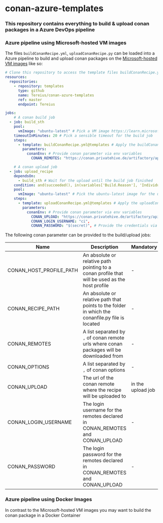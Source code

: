 # conan-azure-templates

### This repository contains everything to build & upload conan packages in a Azure DevOps pipeline



### Azure pipeline using Microsoft-hosted VM images

The files `buildConanRecipe.yml`, `uploadConanRecipe.py` can be loaded into a Azure pipeline to build and upload conan packages on the [Microsoft-hosted VM images](https://learn.microsoft.com/en-us/azure/devops/pipelines/agents/hosted?view=azure-devops&tabs=yaml#software) like so:

```yml
# Clone this repository to access the template files buildConanRecipe.yml, uploadConanRecipe.py
resources:
  repositories:
    - repository: templates
      type: github
      name: Tereius/conan-azure-templates
      ref: master
      endpoint: Tereius

jobs:
    # A conan build job
  - job: build_sth
    pool:
      vmImage: "ubuntu-latest" # Pick a VM image https://learn.microsoft.com/en-us/azure/devops/pipelines/agents/hosted?view=azure-devops&tabs=yaml#software
    timeoutInMinutes: 20 # Pick a sensible timeout for the build job
    steps:
      - template: buildConanRecipe.yml@templates # Apply the buildConanRecipe.yml template
        parameters:
          conanEnv: # Provide conan parameter via env variables
            CONAN_REMOTES: "https://conan.privatehive.de/artifactory/api/conan/public-conan",

    # A conan upload job
  - job: upload_recipe
    dependsOn:
      - build_sth # Wait for the upload until the build job finished
    condition: and(succeeded(), in(variables['Build.Reason'], 'IndividualCI', 'BatchedCI'))
    pool:
      vmImage: "ubuntu-latest" # Pick the ubuntu-latest image for the upload job
    steps:
      - template: uploadConanRecipe.yml@templates # Apply the uploadConanRecipe.yml template
        parameters:
          conanEnv: # Provide conan parameter via env variables
            CONAN_UPLOAD: "https://conan.privatehive.de/artifactory/api/conan/public-conan",
            CONAN_LOGIN_USERNAME: "ci",
            CONAN_PASSWORD: "$(secret)", # Provide the credentials via a secret pipeline variable
```

The following conan parameter can be provided to the build/upload jobs:

|Name|Description|Mandatory|
|-|-|-|
|CONAN_HOST_PROFILE_PATH|An absolute or relative path pointing to a conan profile that will be used as the host profile|-|
|CONAN_RECIPE_PATH|An absolute or relative path that points to the folder in which the conanfile.py file is located|-|
|CONAN_REMOTES|A list separated by `,` of conan remote urls where conan packages will be downloaded from|-|
|CONAN_OPTIONS|A list separated by `,` of conan options|-|
|CONAN_UPLOAD|The url of the conan remote where the recipe will be uploaded to|in the upload job|
|CONAN_LOGIN_USERNAME|The login username for the remotes declared in CONAN_REMOTES and CONAN_UPLOAD|-|
|CONAN_PASSWORD|The login password for the remotes declared in CONAN_REMOTES and CONAN_UPLOAD|-|

### Azure pipeline using Docker Images

In contrast to the Microsoft-hosted VM images you may want to build the conan package in a Docker Container 
